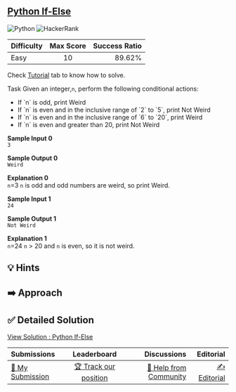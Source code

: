 ## [Python If-Else](https://www.hackerrank.com/challenges/py-if-else)

![Python](https://img.shields.io/badge/python-3670A0?style=for-the-badge&logo=python&logoColor=ffdd54) ![HackerRank](https://img.shields.io/badge/-Hackerrank-2EC866?style=for-the-badge&logo=HackerRank&logoColor=white)

| Difficulty | Max Score | Success Ratio |
| :--------- | :-------: | ------------: |
| Easy       |    10     |        89.62% |

Check [Tutorial](https://www.hackerrank.com/challenges/py-if-else/tutorial) tab to know how to solve. 

Task
Given an integer,`n`, perform the following conditional actions:<br>
<ul>
<li>If `n` is odd, print Weird</li>
<li>If `n` is even and in the inclusive range of `2` to `5`, print Not Weird</li>
<li>If `n` is even and in the inclusive range of `6` to `20`, print Weird</li>
<li>If `n` is even and greater than 20, print Not Weird</li></ul>

**Sample Input 0**  
`3`

**Sample Output 0**  
`Weird`

**Explanation 0**  
`n`=3
`n` is odd and odd numbers are weird, so print Weird.

**Sample Input 1**  
`24`

**Sample Output 1**  
`Not Weird`

**Explanation 1**  
`n`=24
`n` > 20 and `n` is even, so it is not weird.


## 💡 Hints 

## ➡️ Approach 

## ✅ Detailed Solution
[View Solution : Python If-Else](./python_ifelse.py)

| Submissions                                                                     |                                     Leaderboard                                      |                                                                     Discussions |                                                                 Editorial |
| :------------------------------------------------------------------------------ | :----------------------------------------------------------------------------------: | ------------------------------------------------------------------------------: | ------------------------------------------------------------------------: |
| [📝 My Submission](https://www.hackerrank.com/challenges/py-if-else/submissions) | [🏆 Track our position](https://www.hackerrank.com/challenges/py-if-else/leaderboard) | [🤔 Help from Community](https://www.hackerrank.com/challenges/py-if-else/forum) | [✍️ Editorial](https://www.hackerrank.com/challenges/py-if-else/editorial) |

